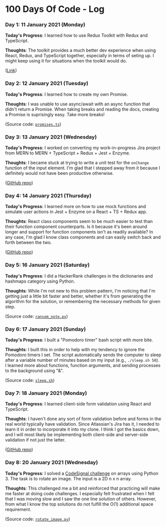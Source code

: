 # 100 Days Of Code - Log

<!-- ### Day 0: February 30, 2016 (Example 1)
##### (delete me or comment me out)

**Today's Progress**: Fixed CSS, worked on canvas functionality for the app.

**Thoughts:** I really struggled with CSS, but, overall, I feel like I am slowly getting better at it. Canvas is still new for me, but I managed to figure out some basic functionality.

**Link to work:** [Calculator App](http://www.example.com)

### Day 0: February 30, 2016 (Example 2)
##### (delete me or comment me out)

**Today's Progress**: Fixed CSS, worked on canvas functionality for the app.

**Thoughts**: I really struggled with CSS, but, overall, I feel like I am slowly getting better at it. Canvas is still new for me, but I managed to figure out some basic functionality.

**Link(s) to work**: [Calculator App](http://www.example.com) -->

### Day 1: 11 January 2021 (Monday)

**Today's Progress**: I learned how to use Redux Toolkit with Redux and TypeScript.

**Thoughts**: The toolkit provides a much better dev experience when using React, Redux, and TypeScript together, especially in terms of seting up. I might keep using it for situations when the toolkit would do.

([Link](https://github.com/caldric/react-redux-practice/tree/main/redux-typescript))

### Day 2: 12 January 2021 (Tuesday)

**Today's Progress**: I learned how to create my own Promise.

**Thoughts**: I was unable to use async/await with an async function that didn't return a Promise. When taking breaks and reading the docs, creating a Promise is suprisingly easy. Take more breaks!

(Source code: [`promises.ts`](https://github.com/caldric/100-days-of-code/blob/master/exercises/promises.ts))

### Day 3: 13 January 2021 (Wednesday)

**Today's Progress**: I worked on converting my work-in-progress Jira project from MERN to MERN + TypeScript + Redux + Jest + Enzyme.

**Thoughts**: I became stuck at trying to write a unit test for the `onChange` function of the input element. I'm glad that I stepped away from it because I definitely would not have been productive otherwise.

([GitHub repo](https://github.com/caldric/jira-clone))

### Day 4: 14 January 2021 (Thursday)

**Today's Progress**: I learned more on how to use mock functions and simulate user actions in Jest + Enzyme on a React + TS + Redux app.

**Thoughts**: React class components seem to be much easier to test than their function component counterparts. Is it because it's been around longer and support for function components isn't as readily available? In any case, I'm glad I know class components and can easily switch back and forth between the two.

([GitHub repo](https://github.com/caldric/jira-clone))

### Day 5: 16 January 2021 (Saturday)

**Today's Progress**: I did a HackerRank challenges in the dictionaries and hashmaps category using Python.

**Thoughts**: While I'm not new to this problem pattern, I'm noticing that I'm getting just a little bit faster and better, whether it's from generating the algorithm for the solution, or remembering the necessary methods for given step.

(Source code: [`ransom_note.py`](https://github.com/caldric/dsa/blob/main/ransom_note.py))

### Day 6: 17 January 2021 (Sunday)

**Today's Progress**: I built a "Pomodoro timer" bash script with more bite.

**Thoughts**: I built this in order to help with my tendency to ignore the Pomodoro timers I set. The script automatically sends the computer to sleep after a variable number of minutes based on my input (e.g., `./sleep.sh 50`). I learned more about functions, function arguments, and sending processes to the background using "&".

(Source code: [`sleep.sh`](https://github.com/caldric/config/blob/main/scripts/sleep.sh))

### Day 7: 18 January 2021 (Monday)

**Today's Progress**: I learned client-side form validation using React and TypeScript.

**Thoughts**: I haven't done any sort of form validation before and forms in the real world typically have validation. Since Atlassian's Jira has it, I needed to learn it in order to incorporate it into my clone. I think I got the basics down, and I will most likely be implementing both client-side and server-side validation if not just the latter.

([GitHub repo](https://github.com/caldric/100-days-of-code/tree/master/exercises/client-side-form-validation/src))

### Day 8: 20 January 2021 (Wednesday)

**Today's Progress**: I solved a [CodeSignal challenge](https://app.codesignal.com/interview-practice/task/5A8jwLGcEpTPyyjTB/description) on arrays using Python 3. The task is to rotate an image. The input is a 2D n x n array.

**Thoughts**: This challenged me a bit and reinforced that practicing will make me faster at doing code challenges. I especially felt frustrated when I felt that I was moving slow and I saw the one line solution of others. However, from what I know the top solutions do not fulfill the O(1) additional space requirement.

(Source code: [`rotate_image.py`](https://github.com/caldric/dsa/blob/main/rotate_image.py))
